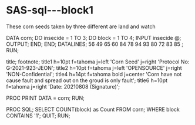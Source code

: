 # SAS-sql---block1
These corn seeds taken by three different are land and watch

DATA corn;
  DO insecide = 1 TO 3;
     DO block = 1 TO 4;
        INPUT insecide @; OUTPUT;
     END;
  END;
DATALINES;
56 49 65 60
84 78 94 93
80 72 83 85
;
RUN;

title;
footnote;
title1 h=10pt f=tahoma j=left 'Corn Seed' j=right 'Protocol No: G-2021-923-JEON';
title2 h=10pt f=tahoma j=left 'OPENSOURCE' j=right 'NON-Confidential';
title4 h=14pt f=tahoma bold j=center 'Corn have not cause fault and spread out on the groud is only fault';
title6 h=10pt f=tahoma j=right 'Date: 20210808 (Signature)';

PROC PRINT DATA = corn;
RUN;

PROC SQL;
SELECT COUNT(block) as Count FROM corn;
WHERE block CONTAINS '1';
QUIT;
RUN;
